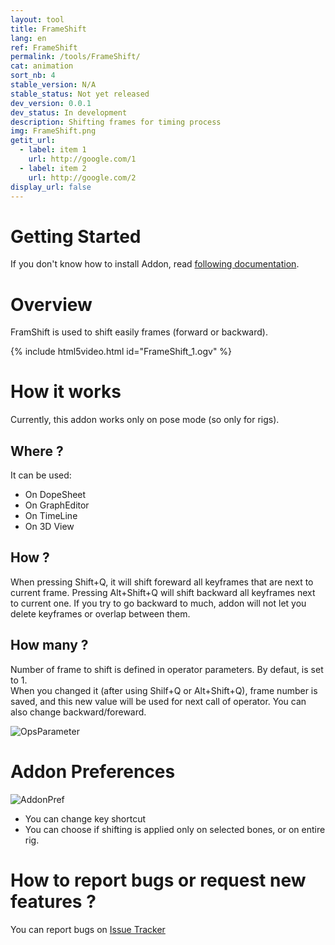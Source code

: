 ```yaml
---
layout: tool
title: FrameShift
lang: en
ref: FrameShift
permalink: /tools/FrameShift/
cat: animation
sort_nb: 4
stable_version: N/A
stable_status: Not yet released
dev_version: 0.0.1
dev_status: In development
description: Shifting frames for timing process
img: FrameShift.png
getit_url:
  - label: item 1
    url: http://google.com/1
  - label: item 2
    url: http://google.com/2
display_url: false
---
```


# Getting Started
If you don't know how to install Addon, read [following documentation][1].  

# Overview

FramShift is used to shift easily frames (forward or backward).    

{% include html5video.html id="FrameShift_1.ogv" %}

# How it works

Currently, this addon works only on pose mode (so only for rigs).  

## Where ?

It can be used:  

* On DopeSheet
* On GraphEditor
* On TimeLine
*	On 3D View

## How ?
When pressing Shift+Q, it will shift foreward all keyframes that are next to current frame.
Pressing Alt+Shift+Q will shift backward all keyframes next to current one. If you try to go backward to much, addon will not let you delete keyframes or overlap between them.

## How many ?
Number of frame to shift is defined in operator parameters. By defaut, is set to 1.  
When you changed it (after using Shilf+Q or Alt+Shift+Q), frame number is saved, and this new value will be used for next call of operator. You can also change backward/foreward.  

![OpsParameter]({{site.base_url}}/assets/img/FrameShift/OpsParameters.png)

# Addon Preferences
![AddonPref]({{site.base_url}}/assets/img/FrameShift/AddonPref.png)
* You can change key shortcut  
* You can choose if shifting is applied only on selected bones, or on entire rig.  

# How to report bugs or request new features ?
You can report bugs on [Issue Tracker][2]

[1]: {{site.base_url}}/AddonInstallation/
[2]: https://github.com/julienduroure/BleRiFa/issues/
